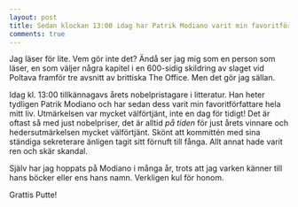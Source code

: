 ```yaml
---
layout: post
title: Sedan klockan 13:00 idag har Patrik Modiano varit min favoritförfattare hela mitt liv
comments: true
---
```


Jag läser för lite. Vem gör inte det? Ändå ser jag mig som en person som läser, en som väljer några kapitel i en 600-sidig skildring av slaget vid Poltava framför tre avsnitt av brittiska The Office. Men det gör jag sällan.
  
Idag kl. 13:00 tillkännagavs årets nobelpristagare i litteratur. Han heter tydligen Patrik Modiano och har sedan dess varit min favoritförfattare hela mitt liv. Utmärkelsen var mycket välförtjänt, inte en dag för tidigt! Det är oftast så med just nobelpriser, det är alltid <i> på tiden </i> för just årets vinnare och hedersutmärkelsen mycket välförtjänt. Skönt att kommittén med sina ständiga sekreterare änligen tagit sitt förnuft till fånga. Allt annat hade varit ren och skär skandal.
  
Själv har jag hoppats på Modiano i många år, trots att jag varken känner till hans böcker eller ens hans namn. Verkligen kul för honom. 
 
Grattis Putte!

